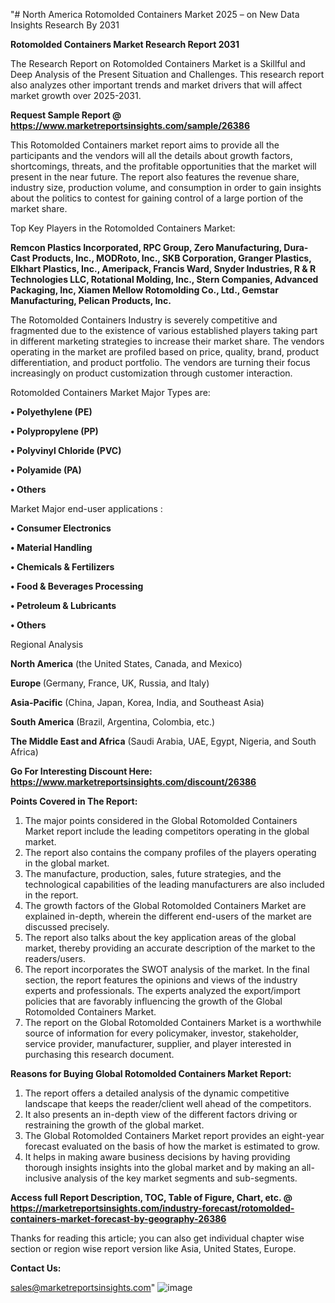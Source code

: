 "# North America Rotomolded Containers Market 2025 – on New Data Insights Research By 2031

<strong>Rotomolded Containers Market Research Report 2031</strong>

The Research Report on Rotomolded Containers Market is a Skillful and Deep Analysis of the Present Situation and Challenges. This research report also analyzes other important trends and market drivers that will affect market growth over 2025-2031.

<strong>Request Sample Report @ <a href=https://www.marketreportsinsights.com/sample/26386>https://www.marketreportsinsights.com/sample/26386</a></strong>

This Rotomolded Containers market report aims to provide all the participants and the vendors will all the details about growth factors, shortcomings, threats, and the profitable opportunities that the market will present in the near future. The report also features the revenue share, industry size, production volume, and consumption in order to gain insights about the politics to contest for gaining control of a large portion of the market share.

Top Key Players in the Rotomolded Containers Market:

<strong>Remcon Plastics Incorporated, RPC Group, Zero Manufacturing, Dura-Cast Products, Inc., MODRoto, Inc., SKB Corporation, Granger Plastics, Elkhart Plastics, Inc., Ameripack, Francis Ward, Snyder Industries, R & R Technologies LLC, Rotational Molding, Inc., Stern Companies, Advanced Packaging, Inc, Xiamen Mellow Rotomolding Co., Ltd., Gemstar Manufacturing, Pelican Products, Inc.</strong>

The Rotomolded Containers Industry is severely competitive and fragmented due to the existence of various established players taking part in different marketing strategies to increase their market share. The vendors operating in the market are profiled based on price, quality, brand, product differentiation, and product portfolio. The vendors are turning their focus increasingly on product customization through customer interaction.

Rotomolded Containers Market Major Types are:

<strong>• Polyethylene (PE)

• Polypropylene (PP)

• Polyvinyl Chloride (PVC)

• Polyamide (PA)

• Others</strong>

Market Major end-user applications :

<strong>• Consumer Electronics

• Material Handling

• Chemicals & Fertilizers

• Food & Beverages Processing

• Petroleum & Lubricants

• Others</strong>

Regional Analysis

</u><strong><b>North America</b></strong> (the United States, Canada, and Mexico)

<strong><b>Europe </b></strong>(Germany, France, UK, Russia, and Italy)

<strong><b>Asia-Pacific</b></strong> (China, Japan, Korea, India, and Southeast Asia)

<strong><b>South America</b></strong> (Brazil, Argentina, Colombia, etc.)

<strong><b>The Middle East and Africa</b></strong> (Saudi Arabia, UAE, Egypt, Nigeria, and South Africa)

<strong>Go For Interesting Discount Here: <a href=https://www.marketreportsinsights.com/discount/26386>https://www.marketreportsinsights.com/discount/26386</a></strong>

<strong>Points Covered in The Report:</strong>
<ol>
  <li>The major points considered in the Global Rotomolded Containers Market report include the leading competitors operating in the global market.</li>
  <li>The report also contains the company profiles of the players operating in the global market.</li>
  <li>The manufacture, production, sales, future strategies, and the technological capabilities of the leading manufacturers are also included in the report.</li>
  <li>The growth factors of the Global Rotomolded Containers Market are explained in-depth, wherein the different end-users of the market are discussed precisely.</li>
  <li>The report also talks about the key application areas of the global market, thereby providing an accurate description of the market to the readers/users.</li>
  <li>The report incorporates the SWOT analysis of the market. In the final section, the report features the opinions and views of the industry experts and professionals. The experts analyzed the export/import policies that are favorably influencing the growth of the Global Rotomolded Containers Market.</li>
  <li>The report on the Global Rotomolded Containers Market is a worthwhile source of information for every policymaker, investor, stakeholder, service provider, manufacturer, supplier, and player interested in purchasing this research document.</li>
</ol>
<strong>Reasons for Buying Global Rotomolded Containers Market Report:</strong>

<ol>
  <li>The report offers a detailed analysis of the dynamic competitive landscape that keeps the reader/client well ahead of the competitors.</li>
  <li>It also presents an in-depth view of the different factors driving or restraining the growth of the global market.</li>
  <li>The Global Rotomolded Containers Market report provides an eight-year forecast evaluated on the basis of how the market is estimated to grow.</li>
  <li>It helps in making aware business decisions by having providing thorough insights insights into the global market and by making an all-inclusive analysis of the key market segments and sub-segments.</li>
</ol>
<strong>Access full Report Description, TOC, Table of Figure, Chart, etc. @ <a href=https://marketreportsinsights.com/industry-forecast/rotomolded-containers-market-forecast-by-geography-26386>https://marketreportsinsights.com/industry-forecast/rotomolded-containers-market-forecast-by-geography-26386</a></strong>


Thanks for reading this article; you can also get individual chapter wise section or region wise report version like Asia, United States, Europe.

<strong>Contact Us:</strong>

sales@marketreportsinsights.com"
![image](https://github.com/user-attachments/assets/de39a885-9b93-4b04-9a20-201d5d54e47e)
